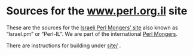 # Sources for the www.perl.org.il site

These are the sources for the [Israeli Perl Mongers’ site](http://perl.org.il/)
also known as “Israel.pm” or “Perl-IL”. We are part of the international
[Perl Mongers](https://www.pm.org/).

There are instructions for building under [site/](site/) .
